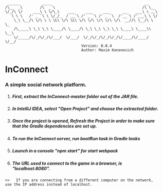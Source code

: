      ______          ____                                           __      
    /\__  _\        /\  _`\                                        /\ \__   
    \/_/\ \/     ___\ \ \/\_\    ___     ___     ___      __    ___\ \ ,_\  
       \ \ \   /' _ `\ \ \/_/_  / __`\ /' _ `\ /' _ `\  /'__`\ /'___\ \ \/  
        \_\ \__/\ \/\ \ \ \L\ \/\ \L\ \/\ \/\ \/\ \/\ \/\  __//\ \__/\ \ \_ 
        /\_____\ \_\ \_\ \____/\ \____/\ \_\ \_\ \_\ \_\ \____\ \____\\ \__\
        \/_____/\/_/\/_/\/___/  \/___/  \/_/\/_/\/_/\/_/\/____/\/____/ \/__/
        	                           Version: 0.0.4
        	                           Author: Maxim Kononovich
# InConnect

### A simple social network platform.

1. ##### First, extract the InConnect-master folder out of the JAR file.
2. ##### In IntelliJ IDEA, select "Open Project" and choose the extracted folder.
3. ##### Once the project is opened, Refresh the Project in order to make sure that the Gradle dependencies are set up.
4. ##### To run the InConnect server, run bootRun task in Gradle tasks
5. ##### Launch in a console "npm  start" for start webpack
6. ##### The URL used to connect to the game in a browser, is "localhost:8080".
`>>   If you are connecting from a different computer on the network, use the IP address instead of localhost.`
